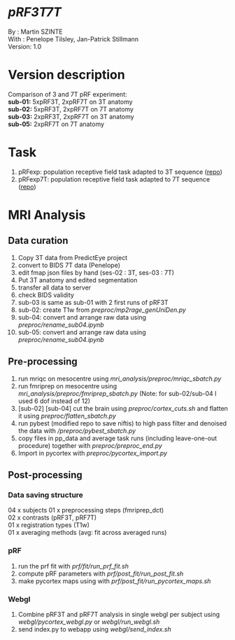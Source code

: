 # __*pRF3T7T*__
By :      Martin SZINTE <br>
With :    Penelope Tilsley, Jan-Patrick Stillmann<br>
Version:  1.0<br>

# Version description
Comparison of 3 and 7T pRF experiment:<br>
__sub-01:__ 5xpRF3T, 2xpRF7T on 3T anatomy<br>
__sub-02:__ 5xpRF3T, 2xpRF7T on 7T anatomy<br>
__sub-03:__ 2xpRF3T, 2xpRF7T on 3T anatomy<br>
__sub-05:__ 2xpRF7T on 7T anatomy<br> 

# Task
1. pRFexp: population receptive field task adapted to 3T sequence ([repo](https://invibe.nohost.me/gitlab/mszinte/pRFexp))
1. pRFexp7T: population receptive field task adapted to 7T sequence ([repo](https://invibe.nohost.me/gitlab/mszinte/prfexp7t))

# MRI Analysis

## Data curation
1. Copy 3T data from PredictEye project
2. convert to BIDS 7T data (Penelope)
3. edit fmap json files by hand (ses-02 : 3T, ses-03 : 7T)
4. Put 3T anatomy and edited segmentation
5. transfer all data to server
6. check BIDS validity
7. sub-03 is same as sub-01 with 2 first runs of pRF3T
8. sub-02: create T1w from _preproc/mp2rage_genUniDen.py_
9. sub-04: convert and arrange raw data using _preproc/rename_sub04.ipynb_
10. sub-05: convert and arrange raw data using _preproc/rename_sub04.ipynb_

## Pre-processing
1. run mriqc on mesocentre using _mri_analysis/preproc/mriqc_sbatch.py_
2. run fmriprep on mesocentre using _mri_analysis/preproc/fmriprep_sbatch.py_ (Note: for sub-02/sub-04 I used 6 dof instead of 12)
3. [sub-02] [sub-04] cut the brain using _preproc/cortex_cuts.sh_ and flatten it using _preproc/flatten_sbatch.py_
3. run pybest (modified repo to save niftis) to high pass filter and denoised the data with _/preproc/pybest_sbatch.py_
4. copy files in pp_data and average task runs (including leave-one-out procedure) together with _preproc/preproc_end.py_
5. Import in pycortex with _preproc/pycortex_import.py_

## Post-processing

### Data saving structure
04 x subjects
01 x preprocessing steps (fmriprep_dct)<br>
02 x contrasts (pRF3T, pRF7T)<br>
01 x registration types (T1w)<br>
01 x averaging methods (avg: fit across averaged runs)<br>

### pRF
1. run the prf fit with _prf/fit/run_prf_fit.sh_
2. compute pRF parameters with _prf/post_fit/run_post_fit.sh_
3. make pycortex maps using with _prf/post_fit/run_pycortex_maps.sh_ 

### Webgl
1. Combine pRF3T and pRF7T analysis in single webgl per subject using _webgl/pycortex_webgl.py_ or _webgl/run_webgl.sh_
2. send index.py to webapp using _webgl/send_index.sh_